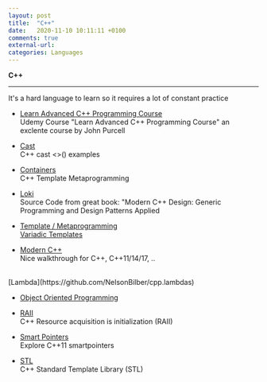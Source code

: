 ```yaml
---
layout: post
title:  "C++"
date:   2020-11-10 10:11:11 +0100
comments: true
external-url:
categories: Languages
---
```





**C++**

---

It's a hard language to learn so it requires a lot of constant practice


* [Learn Advanced C++ Programming Course](https://github.com/NelsonBilber/cpp.udemy.advancedcpp) <br/> Udemy Course "Learn Advanced C++ Programming Course" an exclente course by John Purcell 

* [Cast](https://github.com/NelsonBilber/cpp.cast) <br/> C++ cast <>() examples

* [Containers](https://github.com/NelsonBilber/cpp.containers) <br/> C++ Template Metaprogramming

* [Loki](https://github.com/NelsonBilber/cpp.loki) <br/> Source Code from great book: "Modern C++ Design: Generic Programming and Design Patterns Applied

* [Template / Metaprogramming](https://github.com/NelsonBilber/cpp.metaprogramming) <br/>
 	[Variadic Templates](https://github.com/NelsonBilber/cpp.variadic.templates)


* [Modern C++](https://github.com/NelsonBilber/cpp.moderncpp) <br/> Nice walkthrough for C++, C++11/14/17, ..
<br/>
 	[Lambda](https://github.com/NelsonBilber/cpp.lambdas)


* [Object Oriented Programming](https://github.com/NelsonBilber/cpp.oop) <br>

* [RAII](https://github.com/NelsonBilber/cpp.RAII) <br/>C++ Resource acquisition is initialization (RAII)

* [Smart Pointers](https://github.com/NelsonBilber/cpp.smartpointers)<br/> Explore C++11 smartpointers

* [STL](https://github.com/NelsonBilber/cpp.stl) <br/> C++ Standard Template Library (STL)
